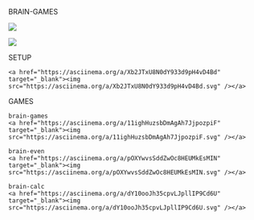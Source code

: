 BRAIN-GAMES 

<a href="https://codeclimate.com/github/gioahnn/frontend-project-lvl1/maintainability"><img src="https://api.codeclimate.com/v1/badges/268b83ce0bed46987dff/maintainability" /></a>

<a href="https://travis-ci.org/gioahnn/frontend-project-lvl1"><img src="https://travis-ci.org/gioahnn/frontend-project-lvl1.svg?branch=master"></a>

SETUP

	<a href="https://asciinema.org/a/Xb2JTxU8N0dY933d9pH4vD4Bd" target="_blank"><img src="https://asciinema.org/a/Xb2JTxU8N0dY933d9pH4vD4Bd.svg" /></a>


GAMES
	
	brain-games
	<a href="https://asciinema.org/a/11ighHuzsbDmAgAh7JjpozpiF" target="_blank"><img src="https://asciinema.org/a/11ighHuzsbDmAgAh7JjpozpiF.svg" /></a>
	
	brain-even
	<a href="https://asciinema.org/a/pOXYwvsSddZwOc8HEUMkEsMIN" target="_blank"><img src="https://asciinema.org/a/pOXYwvsSddZwOc8HEUMkEsMIN.svg" /></a>
	
	brain-calc
	<a href="https://asciinema.org/a/dY10ooJh35cpvLJpllIP9Cd6U" target="_blank"><img src="https://asciinema.org/a/dY10ooJh35cpvLJpllIP9Cd6U.svg" /></a>